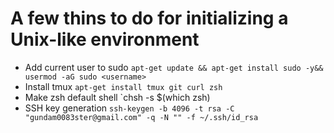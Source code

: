 # A few thins to do for initializing a Unix-like environment 

 - Add current user to sudo 
	`apt-get update && apt-get install sudo -y&& usermod -aG sudo <username>`
 - Install tmux
	`apt-get install tmux git curl zsh`
 - Make zsh default shell
	`chsh -s $(which zsh)
 - SSH key generation
	`ssh-keygen -b 4096 -t rsa -C "gundam0083ster@gmail.com" -q -N "" -f ~/.ssh/id_rsa`
	
